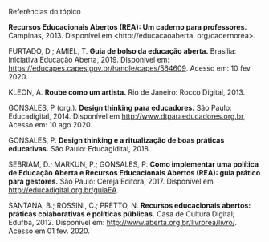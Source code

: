 Referências do tópico 

**Recursos Educacionais Abertos (REA): Um caderno para professores.** Campinas, 2013. Disponível em <http://educacaoaberta. org/cadernorea>. 

FURTADO, D.; AMIEL, T. **Guia de bolso da educação aberta.** Brasília: Iniciativa Educação Aberta, 2019. Disponível em: <https://educapes.capes.gov.br/handle/capes/564609>. Acesso em: 10 fev 2020.

KLEON, A. **Roube como um artista.** Rio de Janeiro: Rocco Digital, 2013.

GONSALES, P (org.). **Design thinking para educadores.** São Paulo: Educadigital, 2014. Disponível em <http://www.dtparaeducadores.org.br>, Acesso em: 10 ago 2020. 

GONSALES, P. **Design thinking e a ritualização de boas práticas educativas.** São Paulo: Educagidital, 2018.

SEBRIAM, D.; MARKUN, P.; GONSALES, P. **Como implementar uma política de Educação Aberta e Recursos Educacionais Abertos (REA): guia prático para gestores.** São Paulo: Cereja Editora, 2017. Disponível em <http://educadigital.org.br/guiaEA>.

SANTANA, B.; ROSSINI, C.; PRETTO, N. **Recursos educacionais abertos: práticas colaborativas e políticas públicas.** Casa de Cultura Digital; Edufba, 2012. Disponível em: <http://www.aberta.org.br/livrorea/livro/>. Acesso em 01 fev. 2020.